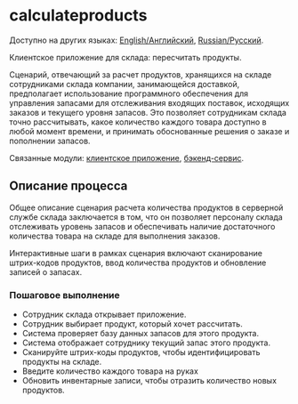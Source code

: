 # calculateproducts

Доступно на других языках: [English/Английский](calculateproducts.md), [Russian/Русский](calculateproducts.ru.md). 

Клиентское приложение для склада: пересчитать продукты.

Сценарий, отвечающий за расчет продуктов, хранящихся на складе сотрудниками склада компании, занимающейся доставкой, предполагает использование программного обеспечения для управления запасами для отслеживания входящих поставок, исходящих заказов и текущего уровня запасов.
Это позволяет сотрудникам склада точно рассчитывать, какое количество каждого товара доступно в любой момент времени, и принимать обоснованные решения о заказе и пополнении запасов.

Связанные модули: [клиентское приложение](../../frontend/warehouseclient.md), [бэкенд-сервис](../../backend/warehousebackend.md).

## Описание процесса

Общее описание сценария расчета количества продуктов в серверной службе склада заключается в том, что он позволяет персоналу склада отслеживать уровень запасов и обеспечивать наличие достаточного количества товара на складе для выполнения заказов.

Интерактивные шаги в рамках сценария включают сканирование штрих-кодов продуктов, ввод количества продуктов и обновление записей о запасах.

### Пошаговое выполнение

- Сотрудник склада открывает приложение.
- Сотрудник выбирает продукт, который хочет рассчитать.
- Система проверяет базу данных запасов для этого продукта.
- Система отображает сотруднику текущий запас этого продукта.
- Сканируйте штрих-коды продуктов, чтобы идентифицировать продукты на складе.
- Введите количество каждого товара на руках
- Обновить инвентарные записи, чтобы отразить количество новых продуктов.
